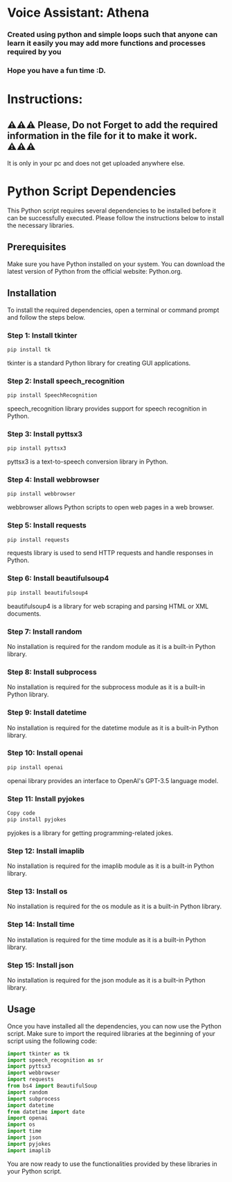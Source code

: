 # Voice Assistant: Athena
### Created using python and simple loops such that anyone can learn it easily you may add more functions and processes required by you
### Hope you have a fun time :D.

# Instructions:

## ⚠️⚠️⚠️ Please, Do not Forget to add the required information in the file for it to make it work. ⚠️⚠️⚠️
It is only in your pc and does not get uploaded anywhere else.

# Python Script Dependencies
This Python script requires several dependencies to be installed before it can be successfully executed. Please follow the instructions below to install the necessary libraries.

## Prerequisites
Make sure you have Python installed on your system. You can download the latest version of Python from the official website: Python.org.

## Installation
To install the required dependencies, open a terminal or command prompt and follow the steps below.

### Step 1: Install tkinter
```bash
pip install tk
```
tkinter is a standard Python library for creating GUI applications.

### Step 2: Install speech_recognition
```bash
pip install SpeechRecognition
```
speech_recognition library provides support for speech recognition in Python.

### Step 3: Install pyttsx3
```bash
pip install pyttsx3
```
pyttsx3 is a text-to-speech conversion library in Python.

### Step 4: Install webbrowser
```bash
pip install webbrowser
```
webbrowser allows Python scripts to open web pages in a web browser.

### Step 5: Install requests
```bash
pip install requests
```
requests library is used to send HTTP requests and handle responses in Python.

### Step 6: Install beautifulsoup4
```bash
pip install beautifulsoup4
```
beautifulsoup4 is a library for web scraping and parsing HTML or XML documents.

### Step 7: Install random
No installation is required for the random module as it is a built-in Python library.

### Step 8: Install subprocess
No installation is required for the subprocess module as it is a built-in Python library.

### Step 9: Install datetime
No installation is required for the datetime module as it is a built-in Python library.

### Step 10: Install openai
```bash
pip install openai
```
openai library provides an interface to OpenAI's GPT-3.5 language model.

### Step 11: Install pyjokes
```bash
Copy code
pip install pyjokes
```
pyjokes is a library for getting programming-related jokes.

### Step 12: Install imaplib
No installation is required for the imaplib module as it is a built-in Python library.

### Step 13: Install os
No installation is required for the os module as it is a built-in Python library.

### Step 14: Install time
No installation is required for the time module as it is a built-in Python library.

### Step 15: Install json
No installation is required for the json module as it is a built-in Python library.

## Usage
Once you have installed all the dependencies, you can now use the Python script. Make sure to import the required libraries at the beginning of your script using the following code:

```python
import tkinter as tk
import speech_recognition as sr
import pyttsx3
import webbrowser
import requests
from bs4 import BeautifulSoup
import random
import subprocess
import datetime
from datetime import date
import openai
import os
import time
import json
import pyjokes
import imaplib
```
You are now ready to use the functionalities provided by these libraries in your Python script.
